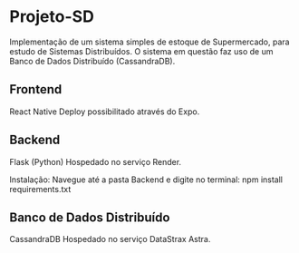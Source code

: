 # Projeto-SD
Implementação de um sistema simples de estoque de Supermercado, para estudo de Sistemas Distribuídos. O sistema em questão faz uso de um Banco de Dados Distribuído (CassandraDB).

## Frontend
React Native
Deploy possibilitado através do Expo.
## Backend
Flask (Python)
Hospedado no serviço Render.

Instalação:
Navegue até a pasta Backend e digite no terminal: npm install requirements.txt

## Banco de Dados Distribuído
CassandraDB
Hospedado no serviço DataStrax Astra.
